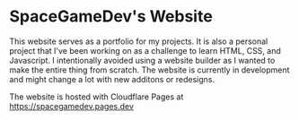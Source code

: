 # SpaceGameDev's Website
This website serves as a portfolio for my projects. It is also a personal project that I've been working on as a challenge to learn HTML, CSS, and Javascript. I intentionally avoided using a website builder as I wanted to make the entire thing from scratch. The website is currently in development and might change a lot with new additons or redesigns.

The website is hosted with Cloudflare Pages at https://spacegamedev.pages.dev
